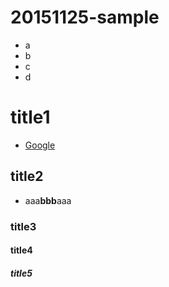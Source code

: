 # 20151125-sample
- a
- b
- c
- d

# title1
- <a href="google.com">Google</a>

## title2
- aaa**bbb**aaa
 

### title3
#### title4
##### title5
